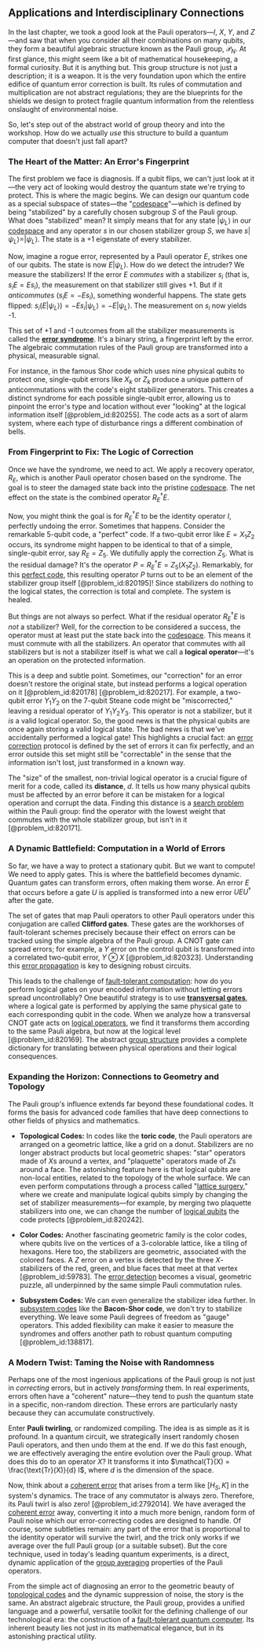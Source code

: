 ## Applications and Interdisciplinary Connections

In the last chapter, we took a good look at the Pauli operators—$I$, $X$, $Y$, and $Z$—and saw that when you consider all their combinations on many qubits, they form a beautiful algebraic structure known as the Pauli group, $\mathcal{P}_N$. At first glance, this might seem like a bit of mathematical housekeeping, a formal curiosity. But it is anything but. This group structure is not just a description; it is a weapon. It is the very foundation upon which the entire edifice of quantum error correction is built. Its rules of commutation and multiplication are not abstract regulations; they are the blueprints for the shields we design to protect fragile quantum information from the relentless onslaught of environmental noise.

So, let's step out of the abstract world of group theory and into the workshop. How do we actually *use* this structure to build a quantum computer that doesn't just fall apart?

### The Heart of the Matter: An Error's Fingerprint

The first problem we face is diagnosis. If a qubit flips, we can't just look at it—the very act of looking would destroy the quantum state we're trying to protect. This is where the magic begins. We can design our quantum code as a special subspace of states—the "[codespace](@article_id:181779)"—which is defined by being "stabilized" by a carefully chosen subgroup $S$ of the Pauli group. What does "stabilized" mean? It simply means that for any state $|\psi_L\rangle$ in our [codespace](@article_id:181779) and any operator $s$ in our chosen stabilizer group $S$, we have $s|\psi_L\rangle = |\psi_L\rangle$. The state is a +1 eigenstate of every stabilizer.

Now, imagine a rogue error, represented by a Pauli operator $E$, strikes one of our qubits. The state is now $E|\psi_L\rangle$. How do we detect the intruder? We measure the stabilizers! If the error $E$ *commutes* with a stabilizer $s_i$ (that is, $s_i E = E s_i$), the measurement on that stabilizer still gives +1. But if it *anticommutes* ($s_i E = -E s_i$), something wonderful happens. The state gets flipped: $s_i (E|\psi_L\rangle) = -E s_i |\psi_L\rangle = -E|\psi_L\rangle$. The measurement on $s_i$ now yields -1.

This set of +1 and -1 outcomes from all the stabilizer measurements is called the **[error syndrome](@article_id:144373)**. It's a binary string, a fingerprint left by the error. The algebraic commutation rules of the Pauli group are transformed into a physical, measurable signal.

For instance, in the famous Shor code which uses nine physical qubits to protect one, single-qubit errors like $X_k$ or $Z_k$ produce a unique pattern of anticommutations with the code's eight stabilizer generators. This creates a distinct syndrome for each possible single-qubit error, allowing us to pinpoint the error's type and location without ever "looking" at the logical information itself [@problem_id:820255]. The code acts as a sort of alarm system, where each type of disturbance rings a different combination of bells.

### From Fingerprint to Fix: The Logic of Correction

Once we have the syndrome, we need to act. We apply a recovery operator, $R_E$, which is another Pauli operator chosen based on the syndrome. The goal is to steer the damaged state back into the pristine [codespace](@article_id:181779). The net effect on the state is the combined operator $R_E^\dagger E$.

Now, you might think the goal is for $R_E^\dagger E$ to be the identity operator $I$, perfectly undoing the error. Sometimes that happens. Consider the remarkable 5-qubit code, a "perfect" code. If a two-qubit error like $E = X_1 Z_2$ occurs, its syndrome might happen to be identical to that of a simple, single-qubit error, say $R_E = Z_5$. We dutifully apply the correction $Z_5$. What is the residual damage? It's the operator $P = R_E^\dagger E = Z_5 (X_1 Z_2)$. Remarkably, for this [perfect code](@article_id:265751), this resulting operator $P$ turns out to be an element of the stabilizer group itself [@problem_id:820195]! Since stabilizers do nothing to the logical states, the correction is total and complete. The system is healed.

But things are not always so perfect. What if the residual operator $R_E^\dagger E$ is *not* a stabilizer? Well, for the correction to be considered a success, the operator must at least put the state back into the [codespace](@article_id:181779). This means it must commute with all the stabilizers. An operator that commutes with all stabilizers but is not a stabilizer itself is what we call a **logical operator**—it's an operation on the protected information.

This is a deep and subtle point. Sometimes, our "correction" for an error doesn't restore the original state, but instead performs a logical operation on it [@problem_id:820178] [@problem_id:820217]. For example, a two-qubit error $Y_1 Y_2$ on the 7-qubit Steane code might be "miscorrected," leaving a residual operator of $Y_1 Y_2 Y_3$. This operator is not a stabilizer, but it *is* a valid logical operator. So, the good news is that the physical qubits are once again storing a valid logical state. The bad news is that we've accidentally performed a logical gate! This highlights a crucial fact: an [error correction](@article_id:273268) protocol is defined by the set of errors it can fix perfectly, and an error outside this set might still be "correctable" in the sense that the information isn't lost, just transformed in a known way.

The "size" of the smallest, non-trivial logical operator is a crucial figure of merit for a code, called its **distance**, $d$. It tells us how many physical qubits must be affected by an error before it can be mistaken for a logical operation and corrupt the data. Finding this distance is a [search problem](@article_id:269942) within the Pauli group: find the operator with the lowest weight that commutes with the whole stabilizer group, but isn't in it [@problem_id:820171].

### A Dynamic Battlefield: Computation in a World of Errors

So far, we have a way to protect a stationary qubit. But we want to compute! We need to apply gates. This is where the battlefield becomes dynamic. Quantum gates can transform errors, often making them worse. An error $E$ that occurs before a gate $U$ is applied is transformed into a new error $U E U^\dagger$ after the gate.

The set of gates that map Pauli operators to other Pauli operators under this conjugation are called **Clifford gates**. These gates are the workhorses of fault-tolerant schemes precisely because their effect on errors can be tracked using the simple algebra of the Pauli group. A CNOT gate can spread errors; for example, a $Y$ error on the control qubit is transformed into a correlated two-qubit error, $Y \otimes X$ [@problem_id:820323]. Understanding this [error propagation](@article_id:136150) is key to designing robust circuits.

This leads to the challenge of [fault-tolerant computation](@article_id:189155): how do you perform logical gates on your encoded information without letting errors spread uncontrollably? One beautiful strategy is to use **[transversal gates](@article_id:146290)**, where a logical gate is performed by applying the same physical gate to each corresponding qubit in the code. When we analyze how a transversal CNOT gate acts on [logical operators](@article_id:142011), we find it transforms them according to the same Pauli algebra, but now at the logical level [@problem_id:820169]. The abstract [group structure](@article_id:146361) provides a complete dictionary for translating between physical operations and their logical consequences.

### Expanding the Horizon: Connections to Geometry and Topology

The Pauli group's influence extends far beyond these foundational codes. It forms the basis for advanced code families that have deep connections to other fields of physics and mathematics.

-   **Topological Codes:** In codes like the **toric code**, the Pauli operators are arranged on a geometric lattice, like a grid on a donut. Stabilizers are no longer abstract products but local geometric shapes: "star" operators made of $X$s around a vertex, and "plaquette" operators made of $Z$s around a face. The astonishing feature here is that logical qubits are non-local entities, related to the topology of the whole surface. We can even perform computations through a process called "[lattice surgery](@article_id:144963)," where we create and manipulate logical qubits simply by changing the set of stabilizer measurements—for example, by merging two plaquette stabilizers into one, we can change the number of [logical qubits](@article_id:142168) the code protects [@problem_id:820242].

-   **Color Codes:** Another fascinating geometric family is the color codes, where qubits live on the vertices of a 3-colorable lattice, like a tiling of hexagons. Here too, the stabilizers are geometric, associated with the colored faces. A $Z$ error on a vertex is detected by the three $X$-stabilizers of the red, green, and blue faces that meet at that vertex [@problem_id:59783]. The [error detection](@article_id:274575) becomes a visual, geometric puzzle, all underpinned by the same simple Pauli commutation rules.

-   **Subsystem Codes:** We can even generalize the stabilizer idea further. In [subsystem codes](@article_id:142393) like the **Bacon-Shor code**, we don't try to stabilize everything. We leave some Pauli degrees of freedom as "gauge" operators. This added flexibility can make it easier to measure the syndromes and offers another path to robust quantum computing [@problem_id:138817].

### A Modern Twist: Taming the Noise with Randomness

Perhaps one of the most ingenious applications of the Pauli group is not just in *correcting* errors, but in actively *transforming* them. In real experiments, errors often have a "coherent" nature—they tend to push the quantum state in a specific, non-random direction. These errors are particularly nasty because they can accumulate constructively.

Enter **Pauli twirling**, or randomized compiling. The idea is as simple as it is profound. In a quantum circuit, we strategically insert randomly chosen Pauli operators, and then undo them at the end. If we do this fast enough, we are effectively averaging the entire evolution over the Pauli group. What does this do to an operator $X$? It transforms it into $\mathcal{T}(X) = \frac{\text{Tr}(X)}{d} I$, where $d$ is the dimension of the space.

Now, think about a [coherent error](@article_id:139871) that arises from a term like $[H_S, K]$ in the system's dynamics. The trace of any commutator is always zero. Therefore, its Pauli twirl is also zero! [@problem_id:2792014]. We have averaged the [coherent error](@article_id:139871) away, converting it into a much more benign, random form of Pauli noise which our error-correcting codes are designed to handle. Of course, some subtleties remain: any part of the error that is proportional to the identity operator will survive the twirl, and the trick only works if we average over the full Pauli group (or a suitable subset). But the core technique, used in today's leading quantum experiments, is a direct, dynamic application of the [group averaging](@article_id:188653) properties of the Pauli operators.

From the simple act of diagnosing an error to the geometric beauty of [topological codes](@article_id:138472) and the dynamic suppression of noise, the story is the same. An abstract algebraic structure, the Pauli group, provides a unified language and a powerful, versatile toolkit for the defining challenge of our technological era: the construction of a [fault-tolerant quantum computer](@article_id:140750). Its inherent beauty lies not just in its mathematical elegance, but in its astonishing practical utility.